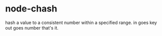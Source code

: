 node-chash
==========

hash a value to a consistent number within a specified range. in goes key out goes number that's it.